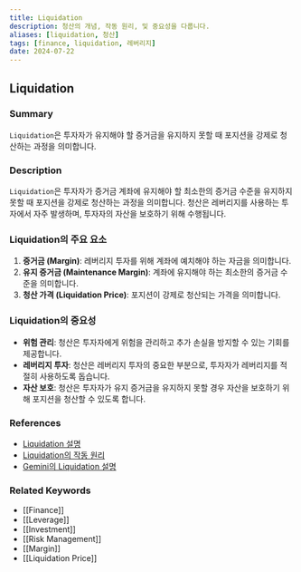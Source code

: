 ```yaml
---
title: Liquidation
description: 청산의 개념, 작동 원리, 및 중요성을 다룹니다.
aliases: [liquidation, 청산]
tags: [finance, liquidation, 레버리지]
date: 2024-07-22
---
```


## Liquidation

### Summary

`Liquidation`은 투자자가 유지해야 할 증거금을 유지하지 못할 때 포지션을 강제로 청산하는 과정을 의미합니다.

### Description

`Liquidation`은 투자자가 증거금 계좌에 유지해야 할 최소한의 증거금 수준을 유지하지 못할 때 포지션을 강제로 청산하는 과정을 의미합니다. 청산은 레버리지를 사용하는 투자에서 자주 발생하며, 투자자의 자산을 보호하기 위해 수행됩니다.

### Liquidation의 주요 요소

1. **증거금 (Margin)**: 레버리지 투자를 위해 계좌에 예치해야 하는 자금을 의미합니다.
2. **유지 증거금 (Maintenance Margin)**: 계좌에 유지해야 하는 최소한의 증거금 수준을 의미합니다.
3. **청산 가격 (Liquidation Price)**: 포지션이 강제로 청산되는 가격을 의미합니다.

### Liquidation의 중요성

- **위험 관리**: 청산은 투자자에게 위험을 관리하고 추가 손실을 방지할 수 있는 기회를 제공합니다.
- **레버리지 투자**: 청산은 레버리지 투자의 중요한 부분으로, 투자자가 레버리지를 적절히 사용하도록 돕습니다.
- **자산 보호**: 청산은 투자자가 유지 증거금을 유지하지 못할 경우 자산을 보호하기 위해 포지션을 청산할 수 있도록 합니다.

### References

- [Liquidation 설명](<https://en.wikipedia.org/wiki/Liquidation_(finance)>)
- [Liquidation의 작동 원리](https://www.investopedia.com/terms/l/liquidation.asp)
- [Gemini의 Liquidation 설명](https://www.gemini.com/cryptopedia/search?query=liquidation)

### Related Keywords

- [[Finance]]
- [[Leverage]]
- [[Investment]]
- [[Risk Management]]
- [[Margin]]
- [[Liquidation Price]]
